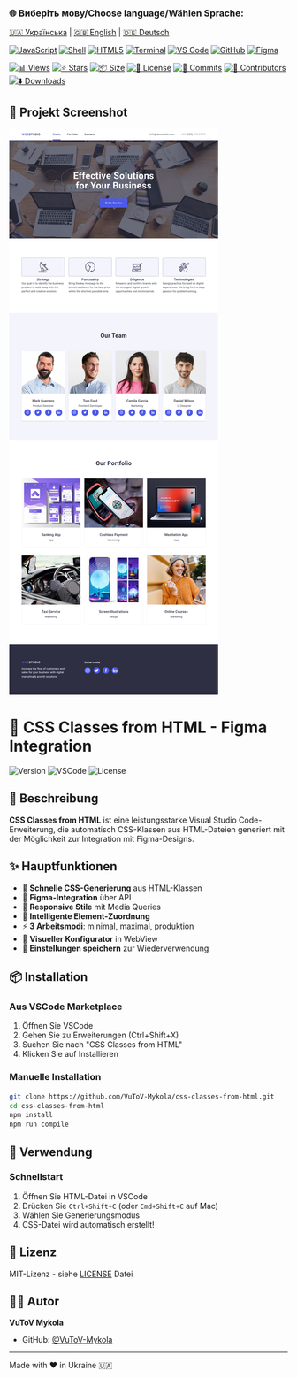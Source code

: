 ### 🌐 Виберіть мову/Choose language/Wählen Sprache:

[🇺🇦 Українська](README.md) | [🇬🇧 English](README.en.md) | [🇩🇪 Deutsch](README.de.md)

<!-- AUTOGEN:STATS -->
[![JavaScript](https://img.shields.io/badge/JavaScript-F7DF1E?style=for-the-badge&logo=javascript&logoColor=black)](https://developer.mozilla.org/en-US/docs/Web/JavaScript) [![Shell](https://img.shields.io/badge/Shell-000000?style=for-the-badge)]() [![HTML5](https://img.shields.io/badge/HTML5-E34F26?style=for-the-badge&logo=html5&logoColor=white)](https://developer.mozilla.org/en-US/docs/Web/HTML) [![Terminal](https://img.shields.io/badge/mac%20terminal-000000?style=for-the-badge&logo=apple&logoColor=white&labelColor=000000)](https://support.apple.com/guide/terminal/welcome/mac) [![VS Code](https://img.shields.io/badge/VS_Code-007ACC?style=for-the-badge&logo=visual-studio-code&logoColor=white)](https://code.visualstudio.com/) [![GitHub](https://img.shields.io/badge/GitHub-181717?style=for-the-badge&logo=github&logoColor=white)](https://github.com/) [![Figma](https://img.shields.io/badge/Figma-F24E1E?style=for-the-badge&logo=figma&logoColor=white)](https://www.figma.com/) 

[![📊 Views](https://img.shields.io/endpoint?url=https://raw.githubusercontent.com/VuToV-Mykola/css-classes-from-html/main/assets/db/visitors-badge.json)](https://github.com/VuToV-Mykola/css-classes-from-html/graphs/traffic)
[![⭐ Stars](https://img.shields.io/endpoint?url=https://raw.githubusercontent.com/VuToV-Mykola/css-classes-from-html/main/assets/db/likes-badge.json)](https://github.com/VuToV-Mykola/css-classes-from-html/actions/workflows/screenshot-and-visitor.yaml)
[![📦 Size](https://img.shields.io/endpoint?url=https://raw.githubusercontent.com/VuToV-Mykola/css-classes-from-html/main/assets/db/repo-size.json)](https://github.com/VuToV-Mykola/css-classes-from-html)
[![📄 License](https://img.shields.io/endpoint?url=https://raw.githubusercontent.com/VuToV-Mykola/css-classes-from-html/main/assets/db/repo-license.json)](https://github.com/VuToV-Mykola/css-classes-from-html/blob/main/LICENSE)
[![📝 Commits](https://img.shields.io/endpoint?url=https://raw.githubusercontent.com/VuToV-Mykola/css-classes-from-html/main/assets/db/commits-badge.json)](https://github.com/VuToV-Mykola/css-classes-from-html/commits)
[![👥 Contributors](https://img.shields.io/endpoint?url=https://raw.githubusercontent.com/VuToV-Mykola/css-classes-from-html/main/assets/db/contributors-badge.json)](https://github.com/VuToV-Mykola/css-classes-from-html/graphs/contributors)
[![⬇️ Downloads](https://img.shields.io/endpoint?url=https://raw.githubusercontent.com/VuToV-Mykola/css-classes-from-html/main/assets/db/downloads-badge.json)](https://github.com/VuToV-Mykola/css-classes-from-html/releases)

## 📸 Projekt Screenshot
![Project Screenshot](./assets/screenshot.png)
<!-- END:AUTOGEN -->

# 🎨 CSS Classes from HTML - Figma Integration

![Version](https://img.shields.io/badge/version-2.0.0-blue)
![VSCode](https://img.shields.io/badge/VSCode-^1.85.0-blue)
![License](https://img.shields.io/badge/license-MIT-green)

## 📌 Beschreibung

**CSS Classes from HTML** ist eine leistungsstarke Visual Studio Code-Erweiterung, die automatisch CSS-Klassen aus HTML-Dateien generiert mit der Möglichkeit zur Integration mit Figma-Designs.

## ✨ Hauptfunktionen

- 🚀 **Schnelle CSS-Generierung** aus HTML-Klassen
- 🎨 **Figma-Integration** über API
- 📱 **Responsive Stile** mit Media Queries
- 🎯 **Intelligente Element-Zuordnung**
- ⚡ **3 Arbeitsmodi**: minimal, maximal, produktion
- 🔧 **Visueller Konfigurator** in WebView
- 💾 **Einstellungen speichern** zur Wiederverwendung

## 📦 Installation

### Aus VSCode Marketplace
1. Öffnen Sie VSCode
2. Gehen Sie zu Erweiterungen (Ctrl+Shift+X)
3. Suchen Sie nach "CSS Classes from HTML"
4. Klicken Sie auf Installieren

### Manuelle Installation
```bash
git clone https://github.com/VuToV-Mykola/css-classes-from-html.git
cd css-classes-from-html
npm install
npm run compile
```

## 🚀 Verwendung

### Schnellstart
1. Öffnen Sie HTML-Datei in VSCode
2. Drücken Sie `Ctrl+Shift+C` (oder `Cmd+Shift+C` auf Mac)
3. Wählen Sie Generierungsmodus
4. CSS-Datei wird automatisch erstellt!

## 📝 Lizenz

MIT-Lizenz - siehe [LICENSE](LICENSE) Datei

## 👨‍💻 Autor

**VuToV Mykola**
- GitHub: [@VuToV-Mykola](https://github.com/VuToV-Mykola)

---

Made with ❤️ in Ukraine 🇺🇦
